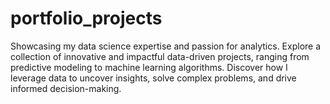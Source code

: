 # portfolio_projects
Showcasing my data science expertise and passion for analytics. Explore a collection of innovative and impactful data-driven projects, ranging from predictive modeling to machine learning algorithms. Discover how I leverage data to uncover insights, solve complex problems, and drive informed decision-making. 
